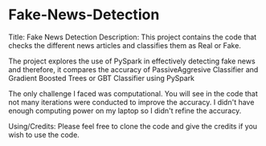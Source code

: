# Fake-News-Detection

Title: Fake News Detection
Description: This project contains the code that checks the different news articles and classifies them as Real or Fake.

The project explores the use of PySpark in effectively detecting fake news and therefore, it compares the accuracy of PassiveAggresive Classifier and Gradient Boosted Trees or GBT Classifier using PySpark

The only challenge I faced was computational. You will see in the code that not many iterations were conducted to improve the accuracy. I didn't have enough computing power on my laptop so I didn't refine the accuracy.

Using/Credits: Please feel free to clone the code and give the credits if you wish to use the code.